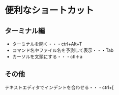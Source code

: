 # 便利なショートカット

## ターミナル編
- ターミナルを開く・・・ctrl+Alt+T
- コマンド名やファイル名を予測して表示・・・Tab
- カーソルを文頭にする・・・ctl＋a

## その他

テキストエディタでインデントを合わせる・・・ctrl+[
